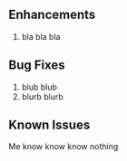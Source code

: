 <!-- Keep them in alphabetical order -->
## Enhancements
1. bla bla bla
## Bug Fixes
1. blub blub
2. blurb blurb
## Known Issues
Me know know know nothing